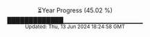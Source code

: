 <p align="center">
⏳Year Progress (45.02 %) <br>
█████████████▁▁▁▁▁▁▁▁▁▁▁▁▁▁▁▁▁ <br>
<sub>Updated: Thu, 13 Jun 2024 18:24:58 GMT</sub>
</p>

